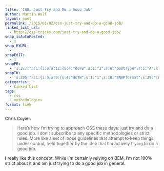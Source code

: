 ```yaml
---
title: 'CSS: Just Try and Do a Good Job'
author: Martin Wolf
layout: post
permalink: /2015/01/02/css-just-try-and-do-a-good-job/
linked_list_url:
  - http://css-tricks.com/just-try-and-do-a-good-job/
snap_isAutoPosted:
  - 1
snap_MYURL:
  - 
snapEdIT:
  - 1
snapFB:
  - 's:377:"a:1:{i:0;a:12:{s:4:"doFB";s:1:"1";s:8:"postType";s:1:"A";s:10:"AttachPost";s:1:"2";s:10:"SNAPformat";s:35:"New post on MartinWolf.org: %TITLE%";s:9:"isAutoImg";s:1:"A";s:8:"imgToUse";s:0:"";s:9:"isAutoURL";s:1:"A";s:8:"urlToUse";s:0:"";s:11:"isPrePosted";s:1:"1";s:8:"isPosted";s:1:"1";s:4:"pgID";s:31:"711305895599362_825418894188061";s:5:"pDate";s:19:"2015-01-02 13:48:04";}}";'
snapTW:
  - 's:295:"a:1:{i:0;a:9:{s:4:"doTW";s:1:"1";s:10:"SNAPformat";s:39:"[Link] %TITLE%: %URL% //by @chriscoyier";s:8:"attchImg";s:1:"0";s:9:"isAutoImg";s:1:"A";s:8:"imgToUse";s:0:"";s:11:"isPrePosted";s:1:"1";s:8:"isPosted";s:1:"1";s:4:"pgID";s:18:"551012057622265856";s:5:"pDate";s:19:"2015-01-02 13:48:06";}}";'
categories:
  - Linked List
tags:
  - css
  - methodologies
format: link
---
```

<p class="linked-list-quote-author">
  Chris Coyier:
</p>

> Here&#8217;s how I&#8217;m trying to approach CSS these days: just try and do a good job. I don&#8217;t subscribe to any specific methodologies or strict rules. More like a set of loose guidelines that attempt to keep things under control, held together by the idea that I&#8217;m actively trying to do a good job.

I really like this concept. While I&#8217;m certainly relying on BEM, I&#8217;m not 100% strict about it and am just trying to do a good job in general.
